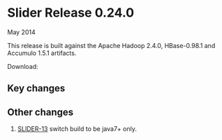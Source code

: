 <!---
   Licensed to the Apache Software Foundation (ASF) under one or more
   contributor license agreements.  See the NOTICE file distributed with
   this work for additional information regarding copyright ownership.
   The ASF licenses this file to You under the Apache License, Version 2.0
   (the "License"); you may not use this file except in compliance with
   the License.  You may obtain a copy of the License at

       http://www.apache.org/licenses/LICENSE-2.0

   Unless required by applicable law or agreed to in writing, software
   distributed under the License is distributed on an "AS IS" BASIS,
   WITHOUT WARRANTIES OR CONDITIONS OF ANY KIND, either express or implied.
   See the License for the specific language governing permissions and
   limitations under the License.
-->
  
# Slider Release 0.24.0

May 2014

This release is built against the Apache Hadoop 2.4.0, HBase-0.98.1
and Accumulo 1.5.1 artifacts. 

Download: []()


## Key changes


## Other changes

1. [SLIDER-13](https://issues.apache.org/jira/browse/SLIDER-13) switch build to be java7+ only.